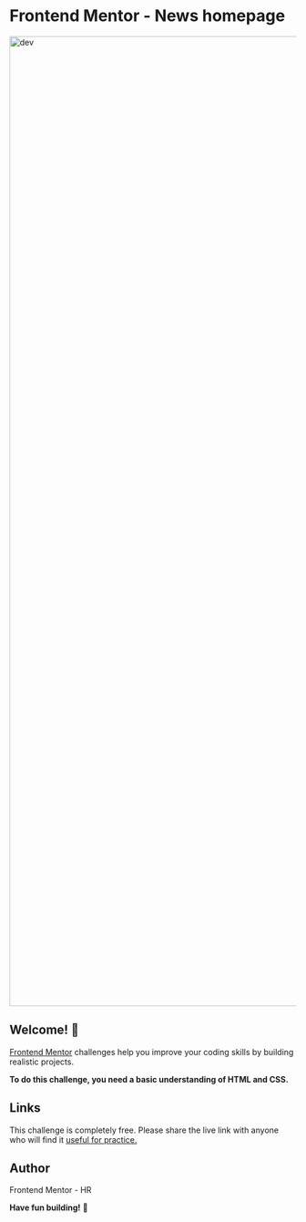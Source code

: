 # Frontend Mentor - News homepage

<img width="1703" alt="dev" src="https://user-images.githubusercontent.com/101202952/198331780-374a248f-d312-4989-8054-5230281aeab7.png">


## Welcome! 👋

[Frontend Mentor](https://www.frontendmentor.io) challenges help you improve your coding skills by building realistic projects.

**To do this challenge, you need a basic understanding of HTML and CSS.**


## Links

This challenge is completely free. Please share the live link with anyone who will find it [useful for practice.](https://funny-image-a7fcbb.netlify.app/)


## Author

Frontend Mentor - HR

**Have fun building!** 🚀
